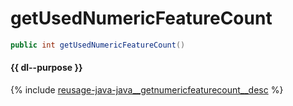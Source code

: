 # getUsedNumericFeatureCount

```java
public int getUsedNumericFeatureCount()
```

#### {{ dl--purpose }}

{% include [reusage-java-java__getnumericfeaturecount__desc](../_includes/work_src/reusage-java/java__getnumericfeaturecount__desc.md) %}

